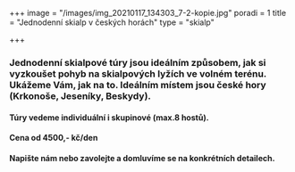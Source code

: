 +++
image = "/images/img_20210117_134303_7-2-kopie.jpg"
poradi = 1
title = "Jednodenní skialp v českých horách"
type = "skialp"

+++
### **Jednodenní skialpové túry jsou ideálním způsobem, jak si vyzkoušet pohyb na skialpových lyžích ve volném terénu. Ukážeme Vám, jak na to. Ideálním místem jsou české hory (Krkonoše, Jeseníky, Beskydy).**

#### Túry vedeme individuální i skupinové (max.8 hostů).

#### Cena od 4500,- kč/den

#### Napište nám nebo zavolejte a domluvíme se na konkrétních detailech.
